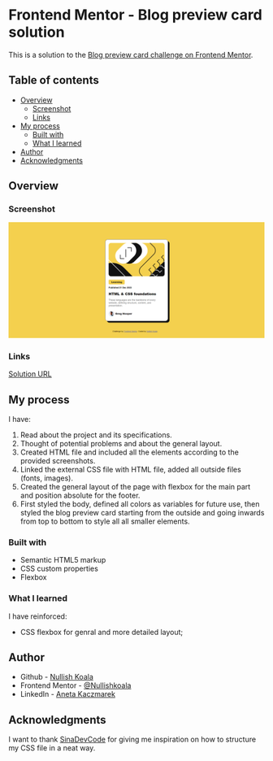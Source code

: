 # Frontend Mentor - Blog preview card solution

This is a solution to the [Blog preview card challenge on Frontend Mentor](https://www.frontendmentor.io/challenges/blog-preview-card-ckPaj01IcS).

## Table of contents

- [Overview](#overview)
  - [Screenshot](#screenshot)
  - [Links](#links)
- [My process](#my-process)
  - [Built with](#built-with)
  - [What I learned](#what-i-learned)
  <!-- - [Useful resources](#useful-resources) -->
- [Author](#author)
- [Acknowledgments](#acknowledgments)

## Overview

### Screenshot

![Blog preview card for desktop](https://github.com/NullishKoala/Frontend-Mentor/blob/main/development/blog-preview-card/screenshots/blog-preview-card-desktop.png)

### Links

[Solution URL](https://nullishkoala.github.io/Frontend-Mentor/development/blog-preview-card/blog-preview-card.html)

## My process

I have:

1. Read about the project and its specifications.
2. Thought of potential problems and about the general layout.
3. Created HTML file and included all the elements according to the provided screenshots.
4. Linked the external CSS file with HTML file, added all outside files (fonts, images).
5. Created the general layout of the page with flexbox for the main part and position absolute for the footer.
6. First styled the body, defined all colors as variables for future use, then styled the blog preview card starting from the outside and going inwards from top to bottom to style all all smaller elements.

### Built with

- Semantic HTML5 markup
- CSS custom properties
- Flexbox

### What I learned

I have reinforced:

- CSS flexbox for genral and more detailed layout;

## Author

- Github - [Nullish Koala](https://github.com/NullishKoala)
- Frontend Mentor - [@Nullishkoala](https://www.frontendmentor.io/profile/NullishKoala)
- LinkedIn - [Aneta Kaczmarek](https://www.linkedin.com/in/aneta-m-kaczmarek/)

## Acknowledgments

I want to thank [SinaDevCode](https://www.frontendmentor.io/profile/SinaDevCode) for giving me inspiration on how to structure my CSS file in a neat way.
